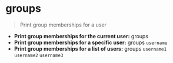 # groups
> Print group memberships for a user
- **Print group memberships for the current user:**
groups
- **Print group memberships for a specific user:**
groups `username`
- **Print group memberships for a list of users:**
groups `username1` `username2` `username3`
